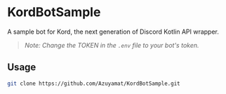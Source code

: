 # KordBotSample
A sample bot for Kord, the next generation of Discord Kotlin API wrapper.
> *Note: Change the TOKEN in the `.env` file to your bot's token.*

## Usage
```bash
git clone https://github.com/Azuyamat/KordBotSample.git
```